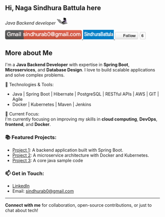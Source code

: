 ## Hi, Naga Sindhura Battula here

*Java Backend developer* <!-- Resize the image with width --><img src="https://github.com/BSindhura/BSindhura/blob/main/68747470733a2f2f6d656469612e67697068792e636f6d2f6d656469612f57556c706c634d704f43456d5447427442572f67697068792e676966.gif" width="35" height="auto"  />

<a href="mailto:sindhurab0@gmail.com">
    <img src="https://github.com/BSindhura/BSindhura/blob/main/3b078d04-8aa7-4fb4-b46b-1f25d5df47f8.png" width="250" height="auto">
</a>
<a href="https://www.linkedin.com/in/sindhura-battula-864173200/" target="_blank">
    <img src="https://github.com/BSindhura/BSindhura/blob/main/1743709660426.png" width="100" height="auto" />
</a> 
<a href="https://github.com/BSindhura" target="_blank">
        <img src="https://github.com/BSindhura/BSindhura/blob/main/68747470733a2f2f696d672e736869656c64732e696f2f6769746875622f666f6c6c6f776572732f73616976656e6b617439383f6c6162656c3d666f6c6c6f77267374796c653d736f6369616c.png" width="100" height="auto" />
    </a>



## More about Me
I'm a **Java Backend Developer** with expertise in **Spring Boot**, **Microservices**, and **Database Design**. I love to build scalable applications and solve complex problems.

🔧 Technologies & Tools:
- Java | Spring Boot | Hibernate | PostgreSQL | RESTful APIs | AWS | GIT | Agile
- Docker | Kubernetes | Maven | Jenkins

🎯 Current Focus:  
I'm currently focusing on improving my skills in **cloud computing**, **DevOps**, **frontend**, and **Docker**.

### 📚 Featured Projects:
- [Project 1](https://github.com/BSindhura/bear_mama_admin): A backend application built with Spring Boot.
- [Project 2](https://github.com/BSindhura/bear_mama_admin): A microservice architecture with Docker and Kubernetes.
- [Project 3](https://github.com/BSindhura/practice-java-code-samples): A core java sample code

### 📫 Get in Touch:
- [LinkedIn](https://www.linkedin.com/in/sindhura-battula-864173200/)
- Email: sindhurab0@gmail.com

---

**Connect with me** for collaboration, open-source contributions, or just to chat about tech!

